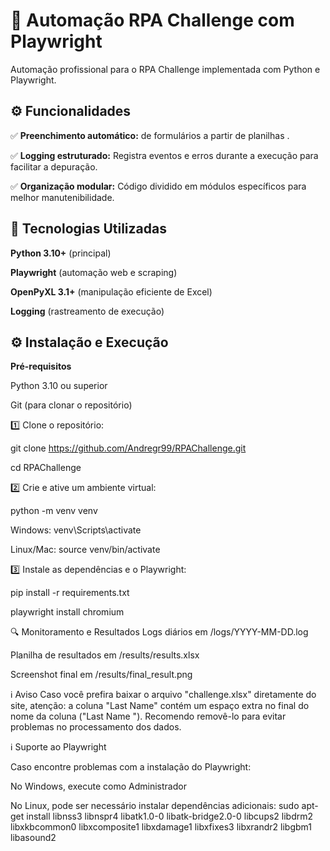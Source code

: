 # 🚀 **Automação RPA Challenge com Playwright**

Automação profissional para o RPA Challenge implementada com Python e Playwright.


## ⚙️ **Funcionalidades**  

✅ **Preenchimento automático:** de formulários a partir de planilhas .

✅ **Logging estruturado:** Registra eventos e erros durante a execução para facilitar a depuração.

✅ **Organização modular:** Código dividido em módulos específicos para melhor manutenibilidade.



## 🚀 **Tecnologias Utilizadas**

**Python 3.10+** (principal)

**Playwright** (automação web e scraping)

**OpenPyXL 3.1+** (manipulação eficiente de Excel)

**Logging** (rastreamento de execução)


## ⚙️ **Instalação e Execução** 

**Pré-requisitos**

Python 3.10 ou superior

Git (para clonar o repositório)

1️⃣ Clone o repositório:

git clone https://github.com/Andregr99/RPAChallenge.git

cd RPAChallenge

2️⃣ Crie e ative um ambiente virtual:

python -m venv venv

Windows:
venv\Scripts\activate

Linux/Mac:
source venv/bin/activate

3️⃣ Instale as dependências e o Playwright:

pip install -r requirements.txt

playwright install chromium

🔍 Monitoramento e Resultados
Logs diários em /logs/YYYY-MM-DD.log

Planilha de resultados em /results/results.xlsx

Screenshot final em /results/final_result.png

ℹ️ Aviso
Caso você prefira baixar o arquivo "challenge.xlsx" diretamente do site, atenção: a coluna "Last Name" contém um espaço extra no final do nome da coluna ("Last Name "). Recomendo removê-lo para evitar problemas no processamento dos dados.

ℹ️ Suporte ao Playwright

Caso encontre problemas com a instalação do Playwright:

No Windows, execute como Administrador

No Linux, pode ser necessário instalar dependências adicionais:
sudo apt-get install libnss3 libnspr4 libatk1.0-0 libatk-bridge2.0-0 libcups2 libdrm2 libxkbcommon0 libxcomposite1 libxdamage1 libxfixes3 libxrandr2 libgbm1 libasound2

